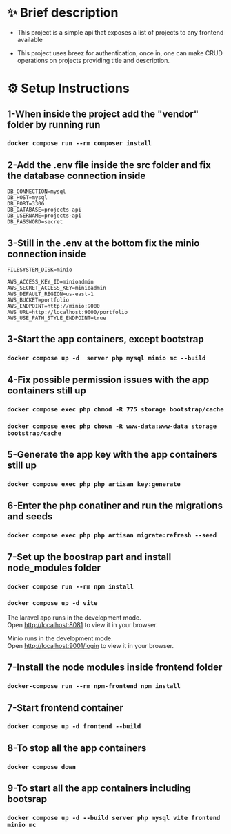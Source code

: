# ✨ Brief description

- This project is a simple api that exposes a list of projects to any frontend available

- This project uses breez for authentication, once in, one can make CRUD operations on projects providing title and description.

# ⚙️ Setup Instructions

## 1-When inside the project add the "vendor" folder by running run

### `docker compose run --rm composer install`

## 2-Add the .env file inside the src folder and fix the database connection inside

    DB_CONNECTION=mysql
    DB_HOST=mysql
    DB_PORT=3306
    DB_DATABASE=projects-api
    DB_USERNAME=projects-api
    DB_PASSWORD=secret

## 3-Still in the .env at the bottom fix the minio connection inside

    FILESYSTEM_DISK=minio

    AWS_ACCESS_KEY_ID=minioadmin
    AWS_SECRET_ACCESS_KEY=minioadmin
    AWS_DEFAULT_REGION=us-east-1
    AWS_BUCKET=portfolio
    AWS_ENDPOINT=http://minio:9000
    AWS_URL=http://localhost:9000/portfolio
    AWS_USE_PATH_STYLE_ENDPOINT=true

## 3-Start the app containers, except bootstrap

### `docker compose up -d  server php mysql minio mc --build`

## 4-Fix possible permission issues with the app containers still up

### `docker compose exec php chmod -R 775 storage bootstrap/cache`

### `docker compose exec php chown -R www-data:www-data storage bootstrap/cache`

## 5-Generate the app key with the app containers still up

### `docker compose exec php php artisan key:generate`

## 6-Enter the php conatiner and run the migrations and seeds

### `docker compose exec php php artisan migrate:refresh --seed`

## 7-Set up the boostrap part and install node_modules folder

### `docker compose run --rm npm install`

### `docker compose up -d vite`

The laravel app runs in the development mode.\
Open [http://localhost:8081](http://localhost:8081) to view it in your browser.

Minio runs in the development mode.\
Open [http://localhost:9001/login](http://localhost:9001/login) to view it in your browser.

## 7-Install the node modules inside frontend folder

### `docker-compose run --rm npm-frontend npm install`

## 7-Start frontend container

### `docker compose up -d frontend --build`

## 8-To stop all the app containers

### `docker compose down`

## 9-To start all the app containers including bootsrap

### `docker compose up -d --build server php mysql vite frontend minio mc`
